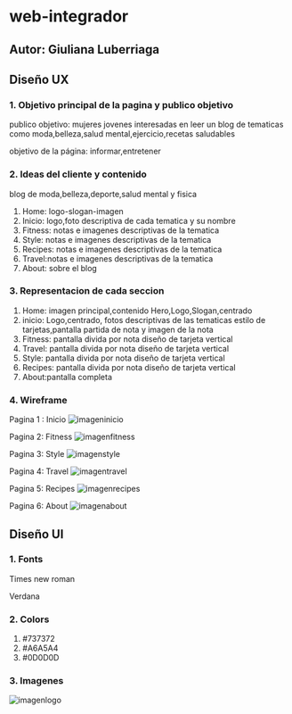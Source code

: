 # web-integrador
## Autor: Giuliana Luberriaga
## Diseño UX
### 1. Objetivo principal de la pagina y publico objetivo
publico objetivo: mujeres jovenes interesadas en leer un blog de tematicas como moda,belleza,salud mental,ejercicio,recetas saludables

objetivo de la página: informar,entretener
### 2. Ideas del cliente y contenido
blog de moda,belleza,deporte,salud mental y fisica
 1. Home: logo-slogan-imagen
2. Inicio: logo,foto descriptiva de cada tematica y su nombre
3. Fitness: notas e imagenes descriptivas de la tematica
4. Style: notas e imagenes descriptivas de la tematica
5. Recipes: notas e imagenes descriptivas de la tematica
6. Travel:notas e imagenes descriptivas de la tematica
7. About: sobre el blog
### 3. Representacion de cada seccion
1.  Home: imagen principal,contenido Hero,Logo,Slogan,centrado
2. inicio: Logo,centrado, fotos descriptivas de las tematicas estilo de tarjetas,pantalla partida de nota y imagen de la nota
3. Fitness: pantalla divida por nota diseño de tarjeta vertical
4. Travel:  pantalla divida por nota diseño de tarjeta vertical
5. Style: pantalla divida por nota diseño de tarjeta vertical
6. Recipes: pantalla divida por nota diseño de tarjeta vertical
7. About:pantalla  completa
### 4. Wireframe 
Pagina 1 : Inicio
![imageninicio](/imagenes/wireframe/PAGINA%201%20INICIO.drawio.png)


Pagina 2: Fitness
![imagenfitness](/imagenes/wireframe/PAGINA%202%20FITNESS.drawio.png)


Pagina 3: Style
![imagenstyle](/imagenes/wireframe/PAGINA%203%20STYLE.drawio.png)


Pagina 4: Travel 
![imagentravel](/imagenes/wireframe/PAGINA%204%20TRAVEL.drawio.png)


Pagina 5: Recipes
![imagenrecipes](/imagenes/wireframe/PAGINA%205%20RECIPES.drawio.png)


Pagina 6: About
![imagenabout](/imagenes/wireframe/PAGINA%206%20ABOUT.drawio.png)


## Diseño UI
### 1. Fonts
Times new roman

Verdana
### 2. Colors
1. #737372
2. #A6A5A4
3. #0D0D0D

### 3. Imagenes
![imagenlogo](/imagenes/Black%20Ivory%20Minimalist%20Elegant%20Script%20Personal%20Name%20Logo.png)


